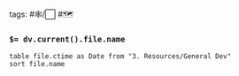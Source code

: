 tags: #🕸️/⬜  #🗺️ 

### `$= dv.current().file.name`
 
```dataview
table file.ctime as Date from "3. Resources/General Dev"
sort file.name
``` 
